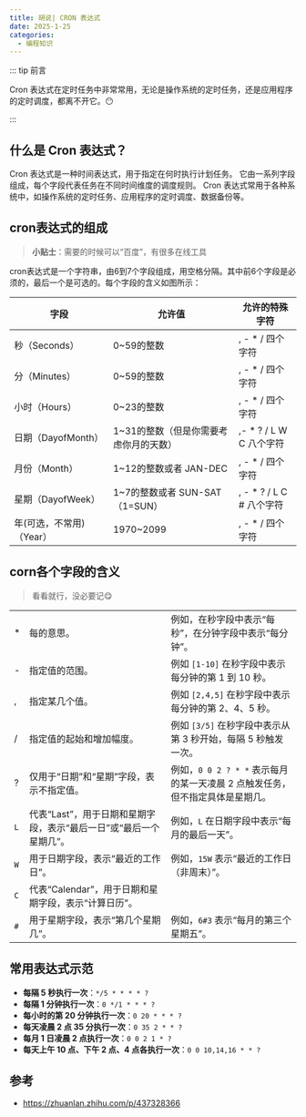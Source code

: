 ```yaml
---
title: 胡说| CRON 表达式
date: 2025-1-25
categories:
  - 编程知识
---
```




::: tip 前言

Cron 表达式在定时任务中非常常用，无论是操作系统的定时任务，还是应用程序的定时调度，都离不开它。😶

:::

## 什么是 Cron 表达式？

Cron 表达式是一种时间表达式，用于指定在何时执行计划任务。 它由一系列字段组成，每个字段代表任务在不同时间维度的调度规则。 Cron 表达式常用于各种系统中，如操作系统的定时任务、应用程序的定时调度、数据备份等。



## cron表达式的组成

> **小贴士**：需要的时候可以“百度”，有很多在线工具

cron表达式是一个字符串，由6到7个字段组成，用空格分隔。其中前6个字段是必须的，最后一个是可选的。每个字段的含义如图所示：

| 字段                     | 允许值                                 | 允许的特殊字符           |
| ------------------------ | -------------------------------------- | ------------------------ |
| 秒（Seconds）            | 0~59的整数                             | , - * / 四个字符         |
| 分（Minutes）            | 0~59的整数                             | , - * / 四个字符         |
| 小时（Hours）            | 0~23的整数                             | , - * / 四个字符         |
| 日期（DayofMonth）       | 1~31的整数（但是你需要考虑你月的天数） | ,- * ? / L W C 八个字符  |
| 月份（Month）            | 1~12的整数或者 JAN-DEC                 | , - * / 四个字符         |
| 星期（DayofWeek）        | 1~7的整数或者 SUN-SAT （1=SUN）        | , - * ? / L C # 八个字符 |
| 年(可选，不常用)（Year） | 1970~2099                              | , - * / 四个字符         |



## corn各个字段的含义

> 看看就行，没必要记😋

|      |                                                              |                                                              |
| ---- | ------------------------------------------------------------ | ------------------------------------------------------------ |
| *    | 每的意思。                                                   | 例如，在秒字段中表示“每秒”，在分钟字段中表示“每分钟”。       |
| -    | 指定值的范围。                                               | 例如 `[1-10]` 在秒字段中表示每分钟的第 1 到 10 秒。          |
| ,    | 指定某几个值。                                               | 例如 `[2,4,5]` 在秒字段中表示每分钟的第 2、4、5 秒。         |
| /    | 指定值的起始和增加幅度。                                     | 例如 `[3/5]` 在秒字段中表示从第 3 秒开始，每隔 5 秒触发一次。 |
| ?    | 仅用于“日期”和“星期”字段，表示不指定值。                     | 例如，`0 0 2 ? * *` 表示每月的某一天凌晨 2 点触发任务，但不指定具体是星期几。 |
| `L`  | 代表“Last”，用于日期和星期字段，表示“最后一日”或“最后一个星期几”。 | 例如，`L` 在日期字段中表示“每月的最后一天”。                 |
| `W`  | 用于日期字段，表示“最近的工作日”。                           | 例如，`15W` 表示“最近的工作日（非周末）”。                   |
| `C`  | 代表“Calendar”，用于日期和星期字段，表示“计算日历”。         |                                                              |
| `#`  | 用于星期字段，表示“第几个星期几”。                           | 例如，`6#3` 表示“每月的第三个星期五”。                       |



## 常用表达式示范

- **每隔 5 秒执行一次**：`*/5 * * * * ?`
- **每隔 1 分钟执行一次**：`0 */1 * * * ?`
- **每小时的第 20 分钟执行一次**：`0 20 * * * ?`
- **每天凌晨 2 点 35 分执行一次**：`0 35 2 * * ?`
- **每月 1 日凌晨 2 点执行一次**：`0 0 2 1 * ?`
- **每天上午 10 点、下午 2 点、4 点各执行一次**：`0 0 10,14,16 * * ?`



## 参考

- https://zhuanlan.zhihu.com/p/437328366